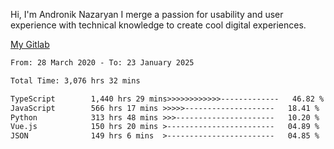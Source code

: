 Hi, I'm Andronik Nazaryan
I merge a passion for usability and user experience with technical knowledge to create cool digital experiences.

[My Gitlab](https://gitlab.com/anridev24)

<!--START_SECTION:waka-->

```txt
From: 28 March 2020 - To: 23 January 2025

Total Time: 3,076 hrs 32 mins

TypeScript        1,440 hrs 29 mins>>>>>>>>>>>>-------------   46.82 %
JavaScript        566 hrs 17 mins >>>>>--------------------   18.41 %
Python            313 hrs 48 mins >>>----------------------   10.20 %
Vue.js            150 hrs 20 mins >------------------------   04.89 %
JSON              149 hrs 6 mins  >------------------------   04.85 %
```

<!--END_SECTION:waka-->
